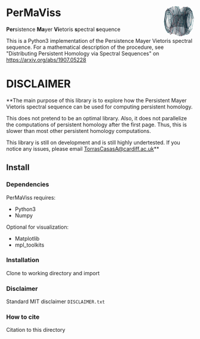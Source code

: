 # PerMaViss <img align="right" width="80" height="80" src="torus.jpg">

**Per**sistence **Ma**yer **Vi**etoris **s**pectral **s**equence

This is a Python3 implementation of the Persistence Mayer Vietoris spectral sequence. 
For a mathematical description of the procedure, see "Distributing Persistent Homology via Spectral Sequences" 
on https://arxiv.org/abs/1907.05228

# DISCLAIMER

**The main purpose of this library is to explore how the Persistent Mayer Vietoris spectral sequence can be used for computing persistent homology. 

This does not pretend to be an optimal library. Also, it does not parallelize the computations of persistent homology after the first page. Thus, this is slower than most other persistent homology computations. 

This library is still on development and is still highly undertested. If you notice any issues, please email
TorrasCasasA@cardiff.ac.uk**


## Install

### Dependencies

PerMaViss requires:

- Python3
- Numpy

Optional for visualization:

- Matplotlib
- mpl_toolkits

### Installation

Clone to working directory and import

### Disclaimer

Standard MIT disclaimer `DISCLAIMER.txt`

### How to cite

Citation to this directory
